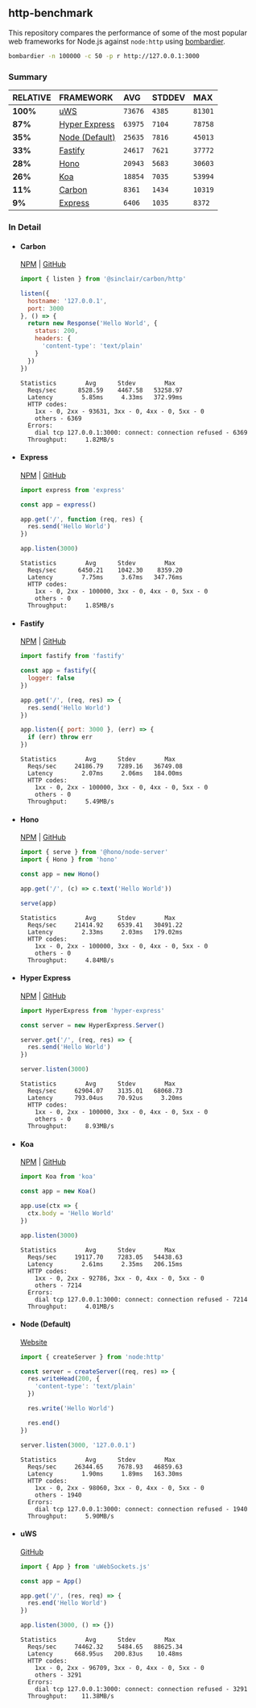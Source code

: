 ## http-benchmark

This repository compares the performance of some of the most popular web frameworks for Node.js against `node:http` using [bombardier](https://github.com/codesenberg/bombardier).

```bash
bombardier -n 100000 -c 50 -p r http://127.0.0.1:3000
```

### Summary

| RELATIVE | FRAMEWORK | AVG | STDDEV | MAX |
| :--- | :--- | :--- | :--- | :--- |
| **100%** | [uWS](#uws) | `73676` | `4385` | `81301` |
| **87%** | [Hyper Express](#hyper-express) | `63975` | `7104` | `78758` |
| **35%** | [Node (Default)](#node-default) | `25635` | `7816` | `45013` |
| **33%** | [Fastify](#fastify) | `24617` | `7621` | `37772` |
| **28%** | [Hono](#hono) | `20943` | `5683` | `30603` |
| **26%** | [Koa](#koa) | `18854` | `7035` | `53994` |
| **11%** | [Carbon](#carbon) | `8361` | `1434` | `10319` |
| **9%** | [Express](#express) | `6406` | `1035` | `8372` |


### In Detail

- #### Carbon
  [NPM](https://npmjs.com/@sinclair/carbon) | [GitHub](https://github.com/sinclairzx81/carbon)
  ```js
  import { listen } from '@sinclair/carbon/http'

  listen({
    hostname: '127.0.0.1',
    port: 3000
  }, () => {
    return new Response('Hello World', {
      status: 200,
      headers: {
        'content-type': 'text/plain'
      }
    })
  })
  ```

  ```
  Statistics        Avg      Stdev        Max
    Reqs/sec      8528.59    4467.58   53258.97
    Latency        5.85ms     4.33ms   372.99ms
    HTTP codes:
      1xx - 0, 2xx - 93631, 3xx - 0, 4xx - 0, 5xx - 0
      others - 6369
    Errors:
      dial tcp 127.0.0.1:3000: connect: connection refused - 6369
    Throughput:     1.82MB/s
  ```

- #### Express
  [NPM](https://npmjs.com/express) | [GitHub](https://github.com/expressjs/express)
  ```js
  import express from 'express'

  const app = express()

  app.get('/', function (req, res) {
    res.send('Hello World')
  })

  app.listen(3000)
  ```

  ```
  Statistics        Avg      Stdev        Max
    Reqs/sec      6450.21    1042.30    8359.20
    Latency        7.75ms     3.67ms   347.76ms
    HTTP codes:
      1xx - 0, 2xx - 100000, 3xx - 0, 4xx - 0, 5xx - 0
      others - 0
    Throughput:     1.85MB/s
  ```

- #### Fastify
  [NPM](https://npmjs.com/fastify) | [GitHub](https://github.com/fastify/fastify)
  ```js
  import fastify from 'fastify'

  const app = fastify({
    logger: false
  })

  app.get('/', (req, res) => {
    res.send('Hello World')
  })

  app.listen({ port: 3000 }, (err) => {
    if (err) throw err
  })
  ```

  ```
  Statistics        Avg      Stdev        Max
    Reqs/sec     24186.79    7289.16   36749.08
    Latency        2.07ms     2.06ms   184.00ms
    HTTP codes:
      1xx - 0, 2xx - 100000, 3xx - 0, 4xx - 0, 5xx - 0
      others - 0
    Throughput:     5.49MB/s
  ```

- #### Hono
  [NPM](https://npmjs.com/hono) | [GitHub](https://github.com/honojs/hono)
  ```js
  import { serve } from '@hono/node-server'
  import { Hono } from 'hono'

  const app = new Hono()

  app.get('/', (c) => c.text('Hello World'))

  serve(app)
  ```

  ```
  Statistics        Avg      Stdev        Max
    Reqs/sec     21414.92    6539.41   30491.22
    Latency        2.33ms     2.03ms   179.02ms
    HTTP codes:
      1xx - 0, 2xx - 100000, 3xx - 0, 4xx - 0, 5xx - 0
      others - 0
    Throughput:     4.84MB/s
  ```

- #### Hyper Express
  [NPM](https://npmjs.com/hyper-express) | [GitHub](https://github.com/kartikk221/hyper-express)
  ```js
  import HyperExpress from 'hyper-express'

  const server = new HyperExpress.Server()

  server.get('/', (req, res) => {
    res.send('Hello World')
  })

  server.listen(3000)
  ```

  ```
  Statistics        Avg      Stdev        Max
    Reqs/sec     62904.07    3135.01   68068.73
    Latency      793.04us    70.92us     3.20ms
    HTTP codes:
      1xx - 0, 2xx - 100000, 3xx - 0, 4xx - 0, 5xx - 0
      others - 0
    Throughput:     8.93MB/s
  ```

- #### Koa
  [NPM](https://npmjs.com/koa) | [GitHub](https://github.com/koajs/koa)
  ```js
  import Koa from 'koa'

  const app = new Koa()

  app.use(ctx => {
    ctx.body = 'Hello World'
  })

  app.listen(3000)
  ```

  ```
  Statistics        Avg      Stdev        Max
    Reqs/sec     19117.70    7283.05   54438.63
    Latency        2.61ms     2.35ms   206.15ms
    HTTP codes:
      1xx - 0, 2xx - 92786, 3xx - 0, 4xx - 0, 5xx - 0
      others - 7214
    Errors:
      dial tcp 127.0.0.1:3000: connect: connection refused - 7214
    Throughput:     4.01MB/s
  ```

- #### Node (Default)
  [Website](https://nodejs.org/api/http.html)
  ```js
  import { createServer } from 'node:http'

  const server = createServer((req, res) => {
    res.writeHead(200, {
      'content-type': 'text/plain'
    })

    res.write('Hello World')

    res.end()
  })

  server.listen(3000, '127.0.0.1')
  ```

  ```
  Statistics        Avg      Stdev        Max
    Reqs/sec     26344.65    7678.93   46859.63
    Latency        1.90ms     1.89ms   163.30ms
    HTTP codes:
      1xx - 0, 2xx - 98060, 3xx - 0, 4xx - 0, 5xx - 0
      others - 1940
    Errors:
      dial tcp 127.0.0.1:3000: connect: connection refused - 1940
    Throughput:     5.90MB/s
  ```

- #### uWS
  [GitHub](https://github.com/uNetworking/uWebSockets.js)
  ```js
  import { App } from 'uWebSockets.js'

  const app = App()

  app.get('/', (res, req) => {
    res.end('Hello World')
  })

  app.listen(3000, () => {})
  ```

  ```
  Statistics        Avg      Stdev        Max
    Reqs/sec     74462.32    5484.65   88625.34
    Latency      668.95us   200.83us    10.48ms
    HTTP codes:
      1xx - 0, 2xx - 96709, 3xx - 0, 4xx - 0, 5xx - 0
      others - 3291
    Errors:
      dial tcp 127.0.0.1:3000: connect: connection refused - 3291
    Throughput:    11.38MB/s
  ```



